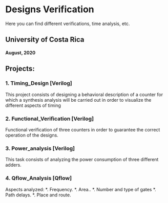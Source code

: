 # Designs Verification

Here you can find different verifications, 
time analysis, etc.

## University of Costa Rica
#### August, 2020

## Projects:
### 1. Timing_Design [Verilog]
This project consists of designing a behavioral 
description of a counter for which a synthesis
analysis will be carried out in order to visualize 
the different aspects of timing

### 2. Functional_Verification [Verilog]
Functional verification of three counters in order
to guarantee the correct operation of the designs.

### 3. Power_analysis [Verilog]
This task consists of analyzing the power 
consumption of three different adders.

### 4. Qflow_Analysis [Qflow]
Aspects analyzed: 
*. Frequency.
*. Area..
*. Number and type of gates
*. Path delays.
*. Place and route.

